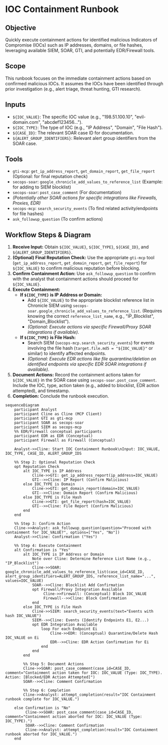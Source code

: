 # IOC Containment Runbook

## Objective

Quickly execute containment actions for identified malicious Indicators of Compromise (IOCs) such as IP addresses, domains, or file hashes, leveraging available SIEM, SOAR, GTI, and potentially EDR/Firewall tools.

## Scope

This runbook focuses on the immediate containment actions based on confirmed malicious IOCs. It assumes the IOCs have been identified through prior investigation (e.g., alert triage, threat hunting, GTI research).

## Inputs

*   `${IOC_VALUE}`: The specific IOC value (e.g., "198.51.100.10", "evil-domain.com", "abcdef123456...").
*   `${IOC_TYPE}`: The type of IOC (e.g., "IP Address", "Domain", "File Hash").
*   `${CASE_ID}`: The relevant SOAR case ID for documentation.
*   `${ALERT_GROUP_IDENTIFIERS}`: Relevant alert group identifiers from the SOAR case.

## Tools

*   `gti-mcp`: `get_ip_address_report`, `get_domain_report`, `get_file_report` (Optional: for final reputation check)
*   `secops-soar`: `google_chronicle_add_values_to_reference_list` (Example: for adding to SIEM blocklist)
*   `secops-soar`: `post_case_comment` (For documentation)
*   *(Potentially other SOAR actions for specific integrations like Firewalls, Proxies, EDR)*
*   `secops-mcp`: `search_security_events` (To find related activity/endpoints for file hashes)
*   `ask_followup_question` (To confirm actions)

## Workflow Steps & Diagram

1.  **Receive Input:** Obtain `${IOC_VALUE}`, `${IOC_TYPE}`, `${CASE_ID}`, and `${ALERT_GROUP_IDENTIFIERS}`.
2.  **(Optional) Final Reputation Check:** Use the appropriate `gti-mcp` tool (`get_ip_address_report`, `get_domain_report`, `get_file_report`) for `${IOC_VALUE}` to confirm malicious reputation before blocking.
3.  **Confirm Containment Action:** Use `ask_followup_question` to confirm with the analyst that containment actions should proceed for `${IOC_VALUE}`.
4.  **Execute Containment:**
    *   **If `${IOC_TYPE}` is IP Address or Domain:**
        *   Add `${IOC_VALUE}` to the appropriate blocklist reference list in Chronicle SIEM using `secops-soar.google_chronicle_add_values_to_reference_list`. (Requires knowing the correct `reference_list_name`, e.g., "IP_Blocklist", "Domain_Blocklist").
        *   *(Optional: Execute actions via specific Firewall/Proxy SOAR integrations if available)*.
    *   **If `${IOC_TYPE}` is File Hash:**
        *   Search SIEM (`secops-mcp.search_security_events`) for events involving the file hash (`target.file.md5 = "${IOC_VALUE}"` or similar) to identify affected endpoints.
        *   *(Optional: Execute EDR actions like file quarantine/deletion on identified endpoints via specific EDR SOAR integrations if available)*.
5.  **Document Actions:** Record the containment actions taken for `${IOC_VALUE}` in the SOAR case using `secops-soar.post_case_comment`. Include the IOC, type, action taken (e.g., added to blocklist, EDR action attempted), and timestamp.
6.  **Completion:** Conclude the runbook execution.

```{mermaid}
sequenceDiagram
    participant Analyst
    participant Cline as Cline (MCP Client)
    participant GTI as gti-mcp
    participant SOAR as secops-soar
    participant SIEM as secops-mcp
    %% EDR/Firewall conceptual participants
    participant EDR as EDR (Conceptual)
    participant Firewall as Firewall (Conceptual)

    Analyst->>Cline: Start IOC Containment Runbook\nInput: IOC_VALUE, IOC_TYPE, CASE_ID, ALERT_GROUP_IDS

    %% Step 2: Optional Reputation Check
    opt Reputation Check
        alt IOC_TYPE is IP Address
            Cline->>GTI: get_ip_address_report(ip_address=IOC_VALUE)
            GTI-->>Cline: IP Report (Confirm Malicious)
        else IOC_TYPE is Domain
            Cline->>GTI: get_domain_report(domain=IOC_VALUE)
            GTI-->>Cline: Domain Report (Confirm Malicious)
        else IOC_TYPE is File Hash
            Cline->>GTI: get_file_report(hash=IOC_VALUE)
            GTI-->>Cline: File Report (Confirm Malicious)
        end
    end

    %% Step 3: Confirm Action
    Cline->>Analyst: ask_followup_question(question="Proceed with containment for IOC_VALUE?", options=["Yes", "No"])
    Analyst->>Cline: Confirmation ("Yes")

    %% Step 4: Execute Containment
    alt Confirmation is "Yes"
        alt IOC_TYPE is IP Address or Domain
            Note over Cline: Determine Reference List Name (e.g., "IP_Blocklist")
            Cline->>SOAR: google_chronicle_add_values_to_reference_list(case_id=CASE_ID, alert_group_identifiers=ALERT_GROUP_IDS, reference_list_name="...", values=IOC_VALUE)
            SOAR-->>Cline: Blocklist Add Confirmation
            opt Firewall/Proxy Integration Available
                 Cline->>Firewall: (Conceptual) Block IOC_VALUE
                 Firewall-->>Cline: Block Confirmation
            end
        else IOC_TYPE is File Hash
            Cline->>SIEM: search_security_events(text="Events with hash IOC_VALUE")
            SIEM-->>Cline: Events (Identify Endpoints E1, E2...)
            opt EDR Integration Available
                loop For each Endpoint Ei
                    Cline->>EDR: (Conceptual) Quarantine/Delete Hash IOC_VALUE on Ei
                    EDR-->>Cline: EDR Action Confirmation for Ei
                end
            end
        end

        %% Step 5: Document Actions
        Cline->>SOAR: post_case_comment(case_id=CASE_ID, comment="Containment action taken for IOC: IOC_VALUE (Type: IOC_TYPE). Action: [Blocked/EDR Action Attempted]")
        SOAR-->>Cline: Comment Confirmation

        %% Step 6: Completion
        Cline->>Analyst: attempt_completion(result="IOC Containment runbook complete for IOC_VALUE.")

    else Confirmation is "No"
         Cline->>SOAR: post_case_comment(case_id=CASE_ID, comment="Containment action aborted for IOC: IOC_VALUE (Type: IOC_TYPE).")
         SOAR-->>Cline: Comment Confirmation
         Cline->>Analyst: attempt_completion(result="IOC Containment runbook aborted for IOC_VALUE.")
    end

